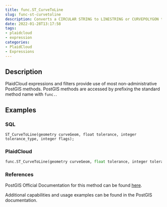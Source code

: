 ```yaml
---
title: func.ST_CurveToLine
slug: func-st-curvetoline
description: Converts a CIRCULAR STRING to LINESTRING or CURVEPOLYGON to POLYGON or MULTISURFACE to MULTIPOLYGON
date: 2022-01-28T13:17:58
tags:
- plaidcloud
- expression
categories:
- PlaidCloud
- Expressions
---
```



## Description


PlaidCloud expressions and filters provide use of most non-administrative PostGIS methods. PostGIS methods are accessed by prefixing the standard method name with `func.`.



## Examples


### SQL



```
ST_CurveToLine(geometry curveGeom, float tolerance, integer tolerance_type, integer flags);
```


### PlaidCloud



```python
func.ST_CurveToLine(geometry curveGeom, float tolerance, integer tolerance_type, integer flags)
```


### References


PostGIS Official Documentation for this method can be found [here](https://postgis.net/docs/manual-3.1/ST_CurveToLine.html).



Additional capabilities and usage examples can be found in the PostGIS documentation.

